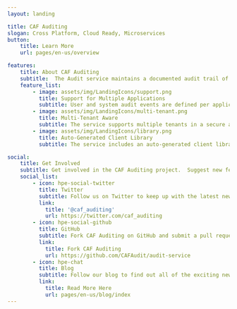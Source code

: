 ```yaml
---
layout: landing

title: CAF Auditing
slogan: Cross Platform, Cloud Ready, Microservices
button:
    title: Learn More
    url: pages/en-us/overview

features:
    title: About CAF Auditing
    subtitle:  The Audit service maintains a documented audit trail of user and system activity in a centralized database.  The benefits of using the Audit service include traceability and accountability, but the audit records can also be used for analytical, archiving and reporting purposes.
    feature_list:
        - image: assets/img/LandingIcons/support.png
          title: Support for Multiple Applications
          subtitle: User and system audit events are defined per application.
        - image: assets/img/LandingIcons/multi-tenant.png
          title: Multi-Tenant Aware
          subtitle: The service supports multiple tenants in a secure and scalable way.  Multi-tenancy support also facilitates audit reporting on a per tenant basis.
        - image: assets/img/LandingIcons/library.png
          title: Auto-Generated Client Library
          subtitle: The service includes an auto-generated client library for type safety.  This client library also makes it easier to send user and system audit events to the messaging system.

social:
    title: Get Involved
    subtitle: Get involved in the CAF Auditing project.  Suggest new features, report issues or take part in development.
    social_list:
        - icon: hpe-social-twitter
          title: Twitter
          subtitle: Follow us on Twitter to keep up with the latest news and updates from the team or to get in touch with us!
          link:
            title: '@caf_auditing'
            url: https://twitter.com/caf_auditing
        - icon: hpe-social-github
          title: GitHub
          subtitle: Fork CAF Auditing on GitHub and submit a pull request to help contribute to the project!  Or if you have discovered an issue, report it to us.
          link:
            title: Fork CAF Auditing
            url: https://github.com/CAFAudit/audit-service
        - icon: hpe-chat
          title: Blog
          subtitle: Follow our blog to find out all of the exciting news and announcements regarding CAF Auditing.
          link:
            title: Read More Here
            url: pages/en-us/blog/index
---
```

